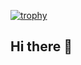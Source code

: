 [![trophy](https://github-profile-trophy.vercel.app/?username=DetlefArend&theme=gruvbox)](https://github.com/ryo-ma/github-profile-trophy)


## Hi there 👋

<!--
**detlefarend/DetlefArend** is a ✨ _special_ ✨ repository because its `README.md` (this file) appears on your GitHub profile.

Here are some ideas to get you started:

- 🔭 I’m currently working on ...
- 🌱 I’m currently learning ...
- 👯 I’m looking to collaborate on ...
- 🤔 I’m looking for help with ...
- 💬 Ask me about ...
- 📫 How to reach me: ...
- 😄 Pronouns: ...
- ⚡ Fun fact: ...
-->

